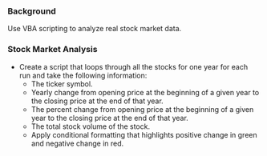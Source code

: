 ### Background

Use VBA scripting to analyze real stock market data.

### Stock Market Analysis

- Create a script that loops through all the stocks for one year for each run and take the following information:
  - The ticker symbol.
  - Yearly change from opening price at the beginning of a given year to the closing price at the end of that year.
  - The percent change from opening price at the beginning of a given year to the closing price at the end of that year.
  - The total stock volume of the stock.
  - Apply conditional formatting that highlights positive change in green and negative change in red.
